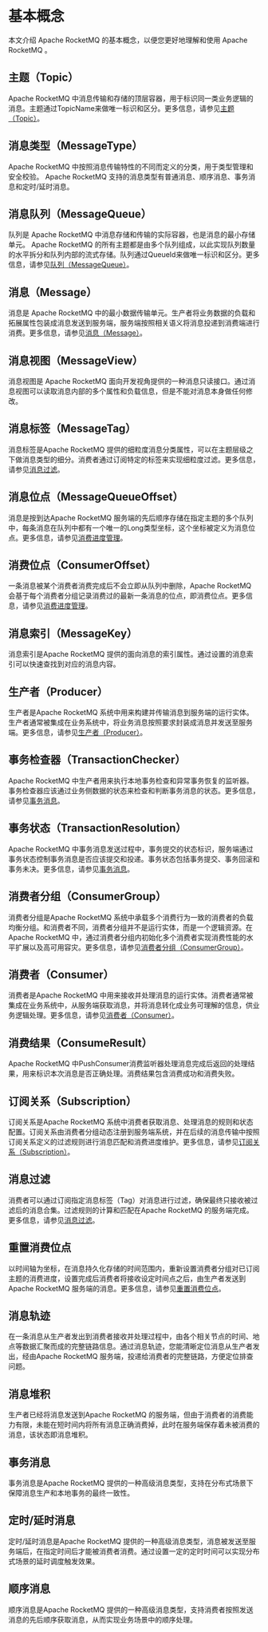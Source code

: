 # 基本概念

本文介绍 Apache RocketMQ 的基本概念，以便您更好地理解和使用 Apache RocketMQ 。

## 主题（Topic）
Apache RocketMQ 中消息传输和存储的顶层容器，用于标识同一类业务逻辑的消息。主题通过TopicName来做唯一标识和区分。更多信息，请参见[主题（Topic）](../03-领域模型/02topic.md)。

## 消息类型（MessageType）
Apache RocketMQ 中按照消息传输特性的不同而定义的分类，用于类型管理和安全校验。 Apache RocketMQ 支持的消息类型有普通消息、顺序消息、事务消息和定时/延时消息。

## 消息队列（MessageQueue）
队列是 Apache RocketMQ 中消息存储和传输的实际容器，也是消息的最小存储单元。 Apache RocketMQ 的所有主题都是由多个队列组成，以此实现队列数量的水平拆分和队列内部的流式存储。队列通过QueueId来做唯一标识和区分。更多信息，请参见[队列（MessageQueue）](../03-领域模型/03messagequeue.md)。

## 消息（Message）
消息是 Apache RocketMQ 中的最小数据传输单元。生产者将业务数据的负载和拓展属性包装成消息发送到服务端，服务端按照相关语义将消息投递到消费端进行消费。更多信息，请参见[消息（Message）](../03-领域模型/04message.md)。

## 消息视图（MessageView）
消息视图是 Apache RocketMQ 面向开发视角提供的一种消息只读接口。通过消息视图可以读取消息内部的多个属性和负载信息，但是不能对消息本身做任何修改。

## 消息标签（MessageTag）
消息标签是Apache RocketMQ 提供的细粒度消息分类属性，可以在主题层级之下做消息类型的细分。消费者通过订阅特定的标签来实现细粒度过滤。更多信息，请参见[消息过滤](../04-功能行为/07messagefilter.md)。

## 消息位点（MessageQueueOffset）
消息是按到达Apache RocketMQ 服务端的先后顺序存储在指定主题的多个队列中，每条消息在队列中都有一个唯一的Long类型坐标，这个坐标被定义为消息位点。更多信息，请参见[消费进度管理](../04-功能行为/09consumerprogress.md)。

## 消费位点（ConsumerOffset）
一条消息被某个消费者消费完成后不会立即从队列中删除，Apache RocketMQ 会基于每个消费者分组记录消费过的最新一条消息的位点，即消费位点。更多信息，请参见[消费进度管理](../04-功能行为/09consumerprogress.md)。

## 消息索引（MessageKey）
消息索引是Apache RocketMQ 提供的面向消息的索引属性。通过设置的消息索引可以快速查找到对应的消息内容。

## 生产者（Producer）
生产者是Apache RocketMQ 系统中用来构建并传输消息到服务端的运行实体。生产者通常被集成在业务系统中，将业务消息按照要求封装成消息并发送至服务端。更多信息，请参见[生产者（Producer）](../03-领域模型/04producer.md)。

## 事务检查器（TransactionChecker）
Apache RocketMQ 中生产者用来执行本地事务检查和异常事务恢复的监听器。事务检查器应该通过业务侧数据的状态来检查和判断事务消息的状态。更多信息，请参见[事务消息](../04-功能行为/04transactionmessage.md)。

## 事务状态（TransactionResolution）
Apache RocketMQ 中事务消息发送过程中，事务提交的状态标识，服务端通过事务状态控制事务消息是否应该提交和投递。事务状态包括事务提交、事务回滚和事务未决。更多信息，请参见[事务消息](../04-功能行为/04transactionmessage.md)。

## 消费者分组（ConsumerGroup）
消费者分组是Apache RocketMQ 系统中承载多个消费行为一致的消费者的负载均衡分组。和消费者不同，消费者分组并不是运行实体，而是一个逻辑资源。在 Apache RocketMQ 中，通过消费者分组内初始化多个消费者实现消费性能的水平扩展以及高可用容灾。更多信息，请参见[消费者分组（ConsumerGroup）](../03-领域模型/07consumergroup.md)。

## 消费者（Consumer）
消费者是Apache RocketMQ 中用来接收并处理消息的运行实体。消费者通常被集成在业务系统中，从服务端获取消息，并将消息转化成业务可理解的信息，供业务逻辑处理。更多信息，请参见[消费者（Consumer）](../03-领域模型/08consumer.md)。

## 消费结果（ConsumeResult）
Apache RocketMQ 中PushConsumer消费监听器处理消息完成后返回的处理结果，用来标识本次消息是否正确处理。消费结果包含消费成功和消费失败。

## 订阅关系（Subscription）
订阅关系是Apache RocketMQ 系统中消费者获取消息、处理消息的规则和状态配置。订阅关系由消费者分组动态注册到服务端系统，并在后续的消息传输中按照订阅关系定义的过滤规则进行消息匹配和消费进度维护。更多信息，请参见[订阅关系（Subscription）](../03-领域模型/09subscription.md)。

## 消息过滤
消费者可以通过订阅指定消息标签（Tag）对消息进行过滤，确保最终只接收被过滤后的消息合集。过滤规则的计算和匹配在Apache RocketMQ
的服务端完成。更多信息，请参见[消息过滤](../04-功能行为/07messagefilter.md)。

## 重置消费位点
以时间轴为坐标，在消息持久化存储的时间范围内，重新设置消费者分组对已订阅主题的消费进度，设置完成后消费者将接收设定时间点之后，由生产者发送到Apache RocketMQ 服务端的消息。更多信息，请参见[重置消费位点](../04-功能行为/09consumerprogress.md)。

## 消息轨迹
在一条消息从生产者发出到消费者接收并处理过程中，由各个相关节点的时间、地点等数据汇聚而成的完整链路信息。通过消息轨迹，您能清晰定位消息从生产者发出，经由Apache RocketMQ 服务端，投递给消费者的完整链路，方便定位排查问题。

## 消息堆积
生产者已经将消息发送到Apache RocketMQ 的服务端，但由于消费者的消费能力有限，未能在短时间内将所有消息正确消费掉，此时在服务端保存着未被消费的消息，该状态即消息堆积。



## 事务消息
事务消息是Apache RocketMQ 提供的一种高级消息类型，支持在分布式场景下保障消息生产和本地事务的最终一致性。



## 定时/延时消息
定时/延时消息是Apache RocketMQ 提供的一种高级消息类型，消息被发送至服务端后，在指定时间后才能被消费者消费。通过设置一定的定时时间可以实现分布式场景的延时调度触发效果。


## 顺序消息
顺序消息是Apache RocketMQ 提供的一种高级消息类型，支持消费者按照发送消息的先后顺序获取消息，从而实现业务场景中的顺序处理。

